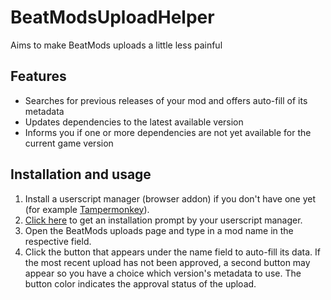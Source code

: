 # BeatModsUploadHelper
Aims to make BeatMods uploads a little less painful

## Features
- Searches for previous releases of your mod and offers auto-fill of its metadata
- Updates dependencies to the latest available version
- Informs you if one or more dependencies are not yet available for the current game version

## Installation and usage
1) Install a userscript manager (browser addon) if you don't have one yet (for example [Tampermonkey](https://www.tampermonkey.net/)).
2) [Click here](https://github.com/Kevga/BeatModsUploadHelper/raw/master/BeatMods%20Upload%20Helper.user.js) to get an installation prompt by your userscript manager.
3) Open the BeatMods uploads page and type in a mod name in the respective field.
4) Click the button that appears under the name field to auto-fill its data. If the most recent upload has not been approved, a second button may appear so you have a choice which version's metadata to use. The button color indicates the approval status of the upload.
